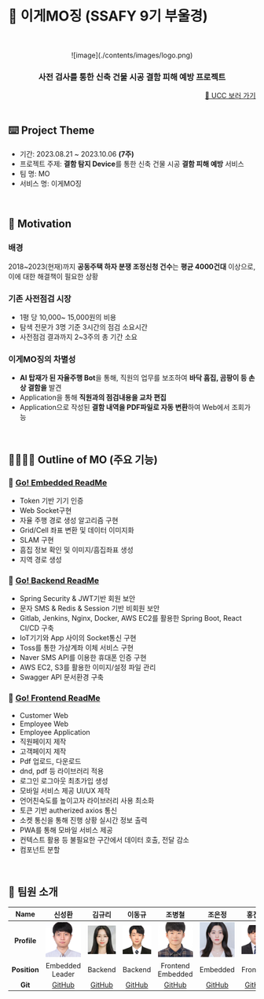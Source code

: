# 🏰 이게MO징 (SSAFY 9기 부울경)

<br/>

<div align=center>
<br/>
  ![image](./contents/images/logo.png)
</div>

<div align="center">
  <h3>사전 검사를 통한 신축 건물 시공 결함 피해 예방 프로젝트 </h3>
</div>

<div align="right"><a href="https://youtu.be/FYSZos7apbQ">🎥 UCC 보러 가기</a></div>
<br/>

## ⌨️ Project Theme

- 기간: 2023.08.21 ~ 2023.10.06 **(7주)**
- 프로젝트 주제: **결함 탐지 Device**를 통한 신축 건물 시공 **결함 피해 예방** 서비스
- 팀 명: MO
- 서비스 명: 이게MO징

<br/>

## 🎯 Motivation

### 배경

2018~2023(현재)까지 **공동주택 하자 분쟁 조정신청 건수**는 **평균 4000건대** 이상으로, 이에 대한 해결책이 필요한 상황

### 기존 사전점검 시장

- 1평 당 10,000~ 15,000원의 비용
- 탐색 전문가 3명 기준 3시간의 점검 소요시간
- 사전점검 결과까지 2~3주의 총 기간 소요

### 이게MO징의 차별성

- **AI 탑재가 된 자율주행 Bot**을 통해, 직원의 업무를 보조하여 **바닥 흠집, 곰팡이 등 손상 결함을** 발견
- Application을 통해 **직원과의 점검내용을 교차 편집**
- Application으로 작성된 **결함 내역을 PDF파일로 자동 변환**하여 Web에서 조회가능

<br/>

## 👨‍👩‍👧‍👦 Outline of MO (주요 기능)

### 🔗 [Go! Embedded ReadMe](./embedded)

- Token 기반 기기 인증
- Web Socket구현
- 자율 주행 경로 생성 알고리즘 구현
- Grid/Cell 좌표 변환 및 데이터 이미지화
- SLAM 구현
- 흠집 정보 확인 및 이미지/흠집좌표 생성
- 지역 경로 생성

### 🔗 [Go! Backend ReadMe](./backend)

- Spring Security & JWT기반 회원 보안
- 문자 SMS & Redis & Session 기반 비회원 보안
- Gitlab, Jenkins, Nginx, Docker, AWS EC2를 활용한 Spring Boot, React CI/CD 구축
- IoT기기와 App 사이의 Socket통신 구현
- Toss를 통한 가상계좌 이체 서비스 구현
- Naver SMS API를 이용한 휴대폰 인증 구현
- AWS EC2, S3를 활용한 이미지/설정 파일 관리
- Swagger API 문서환경 구축

### 🔗 [Go! Frontend ReadMe](./frontend)

- Customer Web
- Employee Web
- Employee Application
- 직원페이지 제작
- 고객페이지 제작
- Pdf 업로드, 다운로드
- dnd, pdf 등 라이브러리 적용
- 로그인 로그아웃 최초가입 생성
- 모바일 서비스 제공 UI/UX 제작
- 언어친숙도를 높이고자 라이브러리 사용 최소화
- 토큰 기반 autherized axios 통신
- 소켓 통신을 통해 진행 상황 실시간 정보 출력
- PWA를 통해 모바일 서비스 제공
- 컨텍스트 활용 등 불필요한 구간에서 데이터 호출, 전달 감소
- 컴포넌트 분할

<br/>

## 👥 팀원 소개

<a name="developers"></a>

|   **Name**   |                 신성환                 |                 김규리                 |                 이동규                 |                 조병철                 |                 조은정                 |                 홍진환                 |
| :----------: | :------------------------------------: | :------------------------------------: | :------------------------------------: | :------------------------------------: | :------------------------------------: | :------------------------------------: |
| **Profile**  | ![image](./contents/images/신성환.png) | ![image](./contents/images/김규리.png) | ![image](./contents/images/이동규.png) | ![image](./contents/images/조병철.png) | ![image](./contents/images/조은정.png) | ![image](./contents/images/홍진환.png) |
| **Position** |         Embedded <br/> Leader          |                Backend                 |                Backend                 |        Frontend <br/> Embedded         |                Embedded                |                Frontend                |
|   **Git**    |  [GitHub](https://github.com/hw2ny1)   | [GitHub](https://github.com/kimkyury)  |  [GitHub](https://github.com/unit74)   |  [GitHub](https://github.com/bbang7)   | [GitHub](https://github.com/jeunjeong) | [GitHub](https://github.com/RED202301) |
